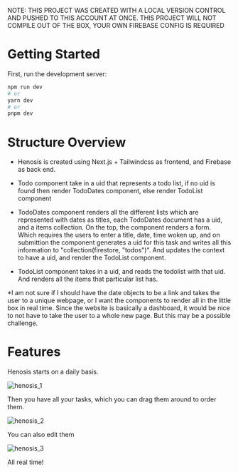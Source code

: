NOTE: 
THIS PROJECT WAS CREATED WITH A LOCAL VERSION CONTROL AND PUSHED TO THIS ACCOUNT AT ONCE.
THIS PROJECT WILL NOT COMPILE OUT OF THE BOX, YOUR OWN FIREBASE CONFIG IS REQUIRED

# Getting Started

First, run the development server:

```bash
npm run dev
# or
yarn dev
# or
pnpm dev
```

# Structure Overview

- Henosis is created using Next.js + Tailwindcss as frontend, and Firebase as back end.

- Todo component take in a uid that represents a todo list, if no uid is found then render
  TodoDates component, else render TodoList component

- TodoDates component renders all the different lists which are represented with dates as
  titles, each TodoDates document has a uid, and a items collection.
  On the top, the component renders a form. Which requires the users to enter a title, date, time woken up, and on submittion the component generates a uid for this task and writes all this information to "collection(firestore, "todos")". And updates the context to have a uid, and render the TodoList component. 

- TodoList component takes in a uid, and reads the todolist with that uid. And renders all 
  the items that particular list has.

*I am not sure if I should have the date objects to be a link and takes the user to a unique webpage, or I want the components to render all in the little box in real time. Since the website is basically a dashboard, it would be nice to not have to take the user to a whole new page. But this may be a possible challenge.

# Features

Henosis starts on a daily basis.

![henosis_1](https://github.com/realecto/Henosis/assets/126880408/dd6c6d50-3b2e-42f9-af00-60fe5100952e)

Then you have all your tasks, which you can drag them around to order them.

![henosis_2](https://github.com/realecto/Henosis/assets/126880408/ed5ce5f4-6b41-40e3-be4b-fa0c1f6c29ef)

You can also edit them

![henosis_3](https://github.com/realecto/Henosis/assets/126880408/63aa3755-4733-4d73-baa4-b9219f7e125a)

All real time!
